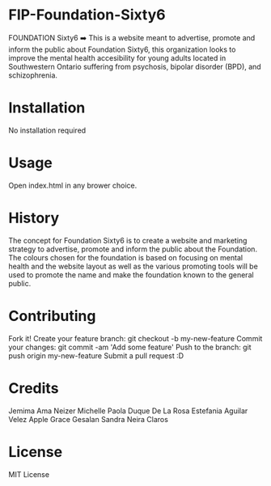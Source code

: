 # FIP-Foundation-Sixty6

FOUNDATION Sixty6
➡️ This is a website meant to advertise, promote and inform the public about Foundation Sixty6, this organization looks to improve the mental health accesibility for young adults located in Southwestern Ontario suffering from psychosis, bipolar disorder (BPD), and schizophrenia. 


# Installation
No installation required

# Usage
Open index.html in any brower choice.

# History
The concept for  Foundation Sixty6 is to create a website and marketing strategy to advertise, promote and inform the public about the Foundation. The colours chosen for the foundation is based on focusing on mental health and the website layout as well as the various promoting tools will be used to promote the name and make the foundation known to the general public.

# Contributing
Fork it!
Create your feature branch: git checkout -b my-new-feature
Commit your changes: git commit -am 'Add some feature'
Push to the branch: git push origin my-new-feature
Submit a pull request :D

# Credits
Jemima Ama Neizer 
Michelle Paola Duque De La Rosa
Estefania Aguilar Velez
Apple Grace Gesalan
Sandra Neira Claros

# License
MIT License
